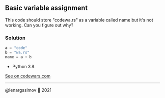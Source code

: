 ## Basic variable assignment

This code should store "codewa.rs" as a variable called name but it's not working. Can you figure out why?

### Solution

```python
a = "code"
b = "wa.rs"
name = a + b
```

- Python 3.8

[See on codewars.com](https://www.codewars.com/kata/50ee6b0bdeab583673000025/train/python)

---

@lenargasimov 🥷 2021
